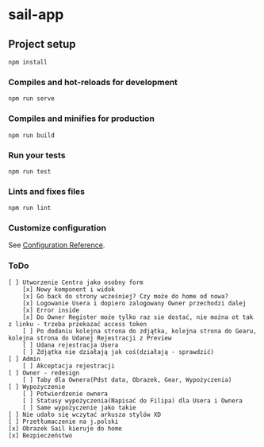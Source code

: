 # sail-app

## Project setup
```
npm install
```

### Compiles and hot-reloads for development
```
npm run serve
```

### Compiles and minifies for production
```
npm run build
```

### Run your tests
```
npm run test
```

### Lints and fixes files
```
npm run lint
```

### Customize configuration
See [Configuration Reference](https://cli.vuejs.org/config/).

### ToDo

```
[ ] Utworzenie Centra jako osobny form
    [x] Nowy komponent i widok
    [x] Go back do strony wcześniej? Czy może do home od nowa?
    [x] Logowanie Usera i dopiero zalogowany Owner przechodzi dalej
    [x] Error inside
    [x] Do Owner Register może tylko raz sie dostać, nie można ot tak z linku - trzeba przekazać access token
    [ ] Po dodaniu kolejna strona do zdjątka, kolejna strona do Gearu, kolejna strona do Udanej Rejestracji z Preview
    [ ] Udana rejestracja Usera
    [ ] Zdjątka nie działają jak coś(działają - sprawdzić)
[ ] Admin
    [ ] Akceptacja rejestracji
[ ] Owner - redesign
    [ ] Taby dla Ownera(Pdst data, Obrazek, Gear, Wypożyczenia)
[ ] Wypożyczenie
    [ ] Potwierdzenie ownera
    [ ] Statusy wypożyczenia(Napisać do Filipa) dla Usera i Ownera
    [ ] Same wypożyczenie jako takie
[ ] Nie udało się wczytać arkusza stylów XD
[ ] Przetłumaczenie na j.polski
[x] Obrazek Sail kieruje do home
[x] Bezpieczeństwo
```